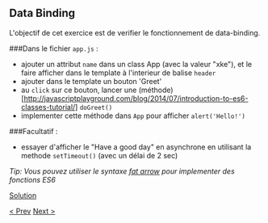 ## Data Binding

L'objectif de cet exercice est de verifier le fonctionnement de data-binding.

###Dans le fichier `app.js` :

- ajouter un attribut `name` dans un class App (avec la valeur "xke"), et le faire afficher dans le template à l'interieur de balise `header`
- ajouter dans le template un bouton 'Greet'
- au `click` sur ce bouton, lancer une (méthode)[http://javascriptplayground.com/blog/2014/07/introduction-to-es6-classes-tutorial/] `doGreet()`
- implementer cette méthode dans `App` pour afficher `alert('Hello!')`

###Facultatif : 

- essayer d'afficher le "Have a good day" en asynchrone en utilisant la methode `setTimeout()` (avec un délai de 2 sec)
  
_Tip: Vous pouvez utiliser le syntaxe [fat arrow](https://developer.mozilla.org/en-US/docs/Web/JavaScript/Reference/Functions/Arrow_functions) pour implementer des fonctions ES6_

[Solution](data-binding-solution.md)

[< Prev](getting-started.md) [Next >](first-component.md)
